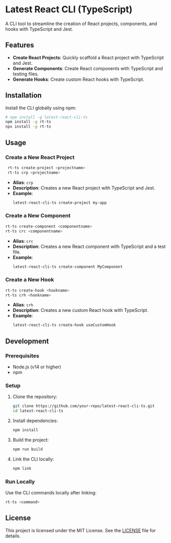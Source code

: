 # Latest React CLI (TypeScript)

A CLI tool to streamline the creation of React projects, components, and hooks with TypeScript and Jest.

## Features

- **Create React Projects**: Quickly scaffold a React project with TypeScript and Jest.
- **Generate Components**: Create React components with TypeScript and testing files.
- **Generate Hooks**: Create custom React hooks with TypeScript.

## Installation

Install the CLI globally using npm:

```bash
# npm install -g latest-react-cli-ts
npm install -g rt-ts
npx install -g rt-ts
```

## Usage

### Create a New React Project

```bash
 rt-ts create-project <projectname>
 rt-ts crp <projectname>
```

- **Alias**: `crp`
- **Description**: Creates a new React project with TypeScript and Jest.
- **Example**:
  ```bash
  latest-react-cli-ts create-project my-app
  ```

### Create a New Component

```bash
rt-ts create-component <componentname>
rt-ts crc <componentname>
```

- **Alias**: `crc`
- **Description**: Creates a new React component with TypeScript and a test file.
- **Example**:
  ```bash
  latest-react-cli-ts create-component MyComponent
  ```

### Create a New Hook

```bash
rt-ts create-hook <hookname>
rt-ts crh <hookname>
```

- **Alias**: `crh`
- **Description**: Creates a new custom React hook with TypeScript.
- **Example**:
  ```bash
  latest-react-cli-ts create-hook useCustomHook
  ```

## Development

### Prerequisites

- Node.js (v14 or higher)
- npm

### Setup

1. Clone the repository:
   ```bash
   git clone https://github.com/your-repo/latest-react-cli-ts.git
   cd latest-react-cli-ts
   ```

2. Install dependencies:
   ```bash
   npm install
   ```

3. Build the project:
   ```bash
   npm run build
   ```

4. Link the CLI locally:
   ```bash
   npm link
   ```

### Run Locally

Use the CLI commands locally after linking:
```bash
rt-ts <command>
```

## License

This project is licensed under the MIT License. See the [LICENSE](LICENSE) file for details.